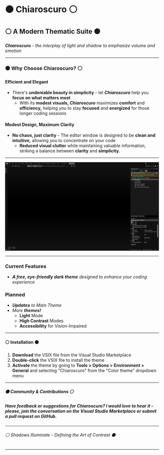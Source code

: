 ﻿# ⚫ **Chiaroscuro** ⚪

## ⚪ A Modern Thematic Suite ⚫

***Chiaroscuro** - the interplay of light and shadow to emphasize volume and emotion*

---

### ⚫ Why Choose Chiaroscuro? ⚪

#### Efficient and Elegant

- There's **undeniable beauty in simplicity** - let ***Chiaroscuro*** help you **focus on what matters most**
  - With its **modest visuals, *Chiaroscuro*** maximizes **comfort** and **efficiency,** helping you to stay **focused** and **energized** for those longer coding sessions

#### Modest Design, Maximum Clarity

- **No chaos, just clarity** - The editor window is designed to be **clean and intuitive,** allowing you to concentrate on your code
  - **Reduced visual clutter** while maintaining valuable information, striking a balance between **clarity** and **simplicity.**

---

![Main Window Preview](./ChiaroscuroPreview01.jpg)

---

### Current Features

- ***A free, eye-friendly dark theme** designed to enhance your coding experience*

### Planned

- ***Updates** to Main Theme*
- *More **themes!***
  - **Light** Mode
  - **High Contrast** Modes
  - **Accessibility** for Vision-Impaired

---

#### ⚪ Installation ⚫

1. **Download** the VSIX file from the Visual Studio Marketplace
2. **Double-click** the VSIX file to install the theme
3. **Activate** the theme by going to **Tools > Options > Environment > General** and selecting "Chiaroscuro" from the "Color theme" dropdown menu

---

##### ⚫ Community & Contributions ⚪

##### Have feedback or suggestions for *Chiaroscuro*? I would love to hear it - please, join the conversation on the Visual Studio Marketplace or submit a pull request on GitHub.

---

###### ⚪ *Shadows Illuminate - Defining the Art of Contrast* ⚫

---